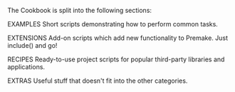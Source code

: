 The Cookbook is split into the following sections:

  EXAMPLES
  Short scripts demonstrating how to perform common tasks.

  EXTENSIONS
  Add-on scripts which add new functionality to Premake. Just
  include() and go!

  RECIPES
  Ready-to-use project scripts for popular third-party libraries
  and applications.

  EXTRAS
  Useful stuff that doesn't fit into the other categories.
